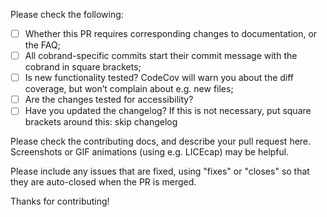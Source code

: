 Please check the following:

- [ ] Whether this PR requires corresponding changes to documentation, or the FAQ;
- [ ] All cobrand-specific commits start their commit message with the cobrand in square brackets;
- [ ] Is new functionality tested? CodeCov will warn you about the diff coverage, but won’t complain about e.g. new files;
- [ ] Are the changes tested for accessibility?
- [ ] Have you updated the changelog? If this is not necessary, put square brackets around this: skip changelog

Please check the contributing docs, and describe your pull request here.
Screenshots or GIF animations (using e.g. LICEcap) may be helpful.

Please include any issues that are fixed, using "fixes" or "closes" so that
they are auto-closed when the PR is merged.

Thanks for contributing!
